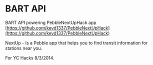 # BART API

BART API powering PebbleNextUpHack app [https://github.com/kevd1337/PebbleNextUpHack](https://github.com/kevd1337/PebbleNextUpHack)

NextUp - Is a Pebble app that helps you to find transit information for stations near you.

For YC Hacks 8/3/2014. 
